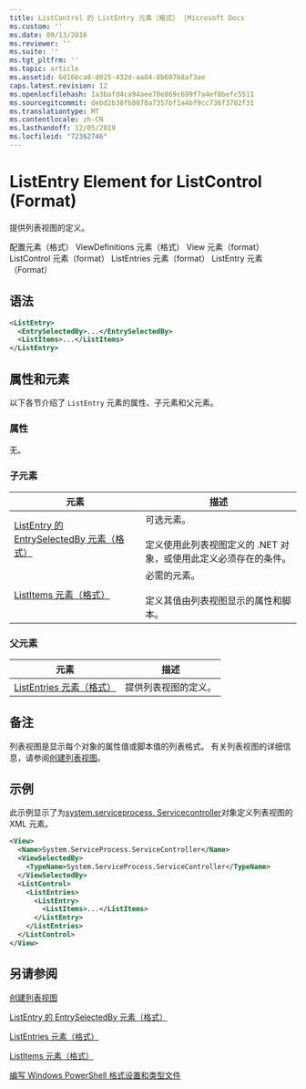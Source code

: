 ```yaml
---
title: ListControl 的 ListEntry 元素（格式） |Microsoft Docs
ms.custom: ''
ms.date: 09/13/2016
ms.reviewer: ''
ms.suite: ''
ms.tgt_pltfrm: ''
ms.topic: article
ms.assetid: 6d16bca8-d025-432d-aa84-8b607b8af3ae
caps.latest.revision: 12
ms.openlocfilehash: 1a3bafd4ca94aee70e869c699f7a4ef8befc5511
ms.sourcegitcommit: debd2b38fb8070a7357bf1a4bf9cc736f3702f31
ms.translationtype: MT
ms.contentlocale: zh-CN
ms.lasthandoff: 12/05/2019
ms.locfileid: "72362746"
---
```

# <a name="listentry-element-for-listcontrol-format"></a>ListEntry Element for ListControl (Format)

提供列表视图的定义。

配置元素（格式） ViewDefinitions 元素（格式） View 元素（format） ListControl 元素（format） ListEntries 元素（format） ListEntry 元素（Format）

## <a name="syntax"></a>语法

```xml
<ListEntry>
  <EntrySelectedBy>...</EntrySelectedBy>
  <ListItems>...</ListItems>
</ListEntry>
```

## <a name="attributes-and-elements"></a>属性和元素

以下各节介绍了 `ListEntry` 元素的属性、子元素和父元素。

### <a name="attributes"></a>属性

无。

### <a name="child-elements"></a>子元素

|元素|描述|
|-------------|-----------------|
|[ListEntry 的 EntrySelectedBy 元素（格式）](./entryselectedby-element-for-listentry-for-listcontrol-format.md)|可选元素。<br /><br /> 定义使用此列表视图定义的 .NET 对象，或使用此定义必须存在的条件。|
|[ListItems 元素（格式）](./listitems-element-for-listentry-for-listcontrol-format.md)|必需的元素。<br /><br /> 定义其值由列表视图显示的属性和脚本。|

### <a name="parent-elements"></a>父元素

|元素|描述|
|-------------|-----------------|
|[ListEntries 元素（格式）](./listentries-element-for-listcontrol-format.md)|提供列表视图的定义。|

## <a name="remarks"></a>备注

列表视图是显示每个对象的属性值或脚本值的列表格式。 有关列表视图的详细信息，请参阅[创建列表视图](./creating-a-list-view.md)。

## <a name="example"></a>示例

此示例显示了为[system.serviceprocess. Servicecontroller](/dotnet/api/System.ServiceProcess.ServiceController)对象定义列表视图的 XML 元素。

```xml
<View>
  <Name>System.ServiceProcess.ServiceController</Name>
  <ViewSelectedBy>
    <TypeName>System.ServiceProcess.ServiceController</TypeName>
  </ViewSelectedBy>
  <ListControl>
    <ListEntries>
      <ListEntry>
        <ListItems>...</ListItems>
      </ListEntry>
    </ListEntries>
  </ListControl>
</View>
```

## <a name="see-also"></a>另请参阅

[创建列表视图](./creating-a-list-view.md)

[ListEntry 的 EntrySelectedBy 元素（格式）](./entryselectedby-element-for-listentry-for-listcontrol-format.md)

[ListEntries 元素（格式）](./listentries-element-for-listcontrol-format.md)

[ListItems 元素（格式）](./listitems-element-for-listentry-for-listcontrol-format.md)

[编写 Windows PowerShell 格式设置和类型文件](./writing-a-powershell-formatting-file.md)
